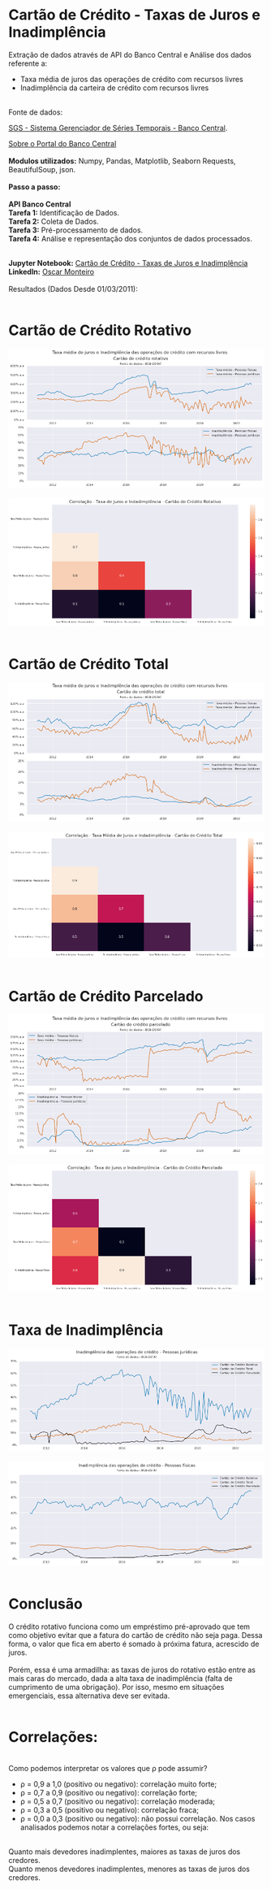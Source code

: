 # Cartão de Crédito - Taxas de Juros e Inadimplência
Extração de dados através de API do Banco Central e Análise dos dados referente a:
<br>
* Taxa média de juros das operações de crédito com recursos livres
* Inadimplência da carteira de crédito com recursos livres
<br>
Fonte de dados:
<br>

[SGS - Sistema Gerenciador de Séries Temporais - Banco Central](https://www3.bcb.gov.br/sgspub/localizarseries/localizarSeries.do?method=prepararTelaLocalizarSeries). 
<br>

[Sobre o Portal do Banco Central](https://dadosabertos.bcb.gov.br/pages/sobre-o-portal)
<br>
<br>
<b>Modulos utilizados:</b> Numpy, Pandas, Matplotlib, Seaborn Requests, BeautifulSoup, json.
<br>
<br>
<b>Passo a passo:</b>  
<br>
**API Banco Central**
<br>
<b>Tarefa 1:</b> Identificação de Dados.
<br>
<b>Tarefa 2:</b> Coleta de Dados.
<br>
<b>Tarefa 3:</b> Pré-processamento de dados.
<br>
<b>Tarefa 4:</b> Análise e representação dos conjuntos de dados processados.
<br>
<br>

<b>Jupyter Notebook:</b> [Cartão de Crédito - Taxas de Juros e Inadimplência](https://github.com/MonteiroOscar98/Cartao-de-Credito-Juros-e-Inadimplencia/blob/main/Taxa_M%C3%A9dia_de_Juros_das_Operac%C3%B5es_de_Cr%C3%A9dito.ipynb)
<br>
<b>LinkedIn:</b> [Oscar Monteiro](https://www.linkedin.com/in/oscarmonteiro98)
<br>
<br>
Resultados (Dados Desde 01/03/2011):
<br>
<br>
# Cartão de Crédito Rotativo
![1](https://github.com/MonteiroOscar98/Cartao-de-Credito-Juros-e-Inadimplencia/blob/main/README_files/1.png)
<br>
<br>
![2](https://github.com/MonteiroOscar98/Cartao-de-Credito-Juros-e-Inadimplencia/blob/main/README_files/2.png)
<br>
<br>
# Cartão de Crédito Total
![3](https://github.com/MonteiroOscar98/Cartao-de-Credito-Juros-e-Inadimplencia/blob/main/README_files/3.png)
<br>
<br>
![4](https://github.com/MonteiroOscar98/Cartao-de-Credito-Juros-e-Inadimplencia/blob/main/README_files/4.png)
<br>
<br>
# Cartão de Crédito Parcelado
![5](https://github.com/MonteiroOscar98/Cartao-de-Credito-Juros-e-Inadimplencia/blob/main/README_files/5.png)
<br>
<br>
![6](https://github.com/MonteiroOscar98/Cartao-de-Credito-Juros-e-Inadimplencia/blob/main/README_files/6.png)
<br>
<br>
# Taxa de Inadimplência
![7](https://github.com/MonteiroOscar98/Cartao-de-Credito-Juros-e-Inadimplencia/blob/main/README_files/7.png)
<br>
<br>
![8](https://github.com/MonteiroOscar98/Cartao-de-Credito-Juros-e-Inadimplencia/blob/main/README_files/8.png)
<br>
<br>
# Conclusão
O crédito rotativo funciona como um empréstimo pré-aprovado que tem como objetivo evitar que a fatura do cartão de crédito não seja paga. Dessa forma, o valor que fica em aberto é somado à próxima fatura, acrescido de juros.
<br>
<br>
Porém, essa é uma armadilha: as taxas de juros do rotativo estão entre as mais caras do mercado, dada a alta taxa de inadimplência (falta de cumprimento de uma obrigação). Por isso, mesmo em situações emergenciais, essa alternativa deve ser evitada.
<br>
<br>
# Correlações:
<br>
Como podemos interpretar os valores que ρ pode assumir?

* ρ = 0,9 a 1,0 (positivo ou negativo): correlação muito forte;
* ρ = 0,7 a 0,9 (positivo ou negativo): correlação forte;
* ρ = 0,5 a 0,7 (positivo ou negativo): correlação moderada;
* ρ = 0,3 a 0,5 (positivo ou negativo): correlação fraca;
* ρ = 0,0 a 0,3 (positivo ou negativo): não possui correlação.
Nos casos analisados podemos notar a correlações fortes, ou seja:
<br>
Quanto mais devedores inadimplentes, maiores as taxas de juros dos credores. 
<br>
Quanto menos devedores inadimplentes, menores as taxas de juros dos credores.
